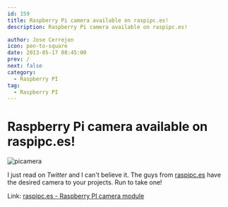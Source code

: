 ```yaml
---
id: 159
title: Raspberry Pi camera available on raspipc.es!
description: Raspberry Pi camera available on raspipc.es!

author: Jose Cerrejon
icon: pen-to-square
date: 2013-05-17 08:45:00
prev: /
next: false
category:
  - Raspberry PI
tag:
  - Raspberry PI
---
```


# Raspberry Pi camera available on raspipc.es!


![picamera](/images/picamera.jpg)

I just read on *Twitter* and I can't believe it. The guys from [raspipc.es](http://raspipc.es) have the desired camera to your projects. Run to take one!

Link: [raspipc.es - Raspberry PI camera module](http://raspipc.es/tienda.php?ver=articulo&id=1081)
